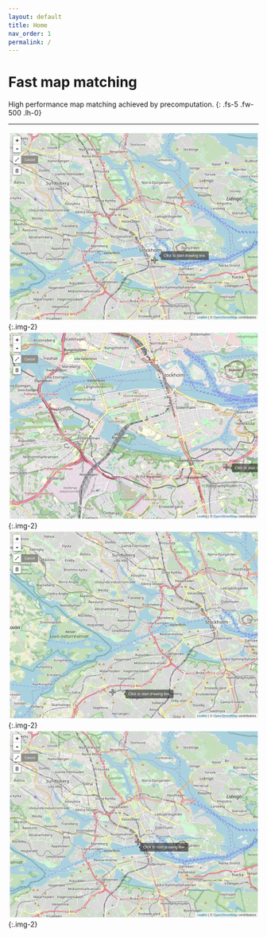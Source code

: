 ```yaml
---
layout: default
title: Home
nav_order: 1
permalink: /
---
```


# Fast map matching

High performance map matching achieved by precomputation.
{: .fs-5 .fw-500 .lh-0}

---

![fmm output](/assets/images/demo1.gif){:.img-2}
![fmm output](/assets/images/demo2.gif){:.img-2}
![fmm output](/assets/images/demo3.gif){:.img-2}
![fmm output](/assets/images/demo4.gif){:.img-2}
